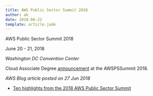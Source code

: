 ```yaml
---
title: AWS Public Sector Summit 2018
author: ak
date: 2018-06-22
template: article.jade
---
```


AWS Public Sector Summit 2018

June 20 - 21, 2018


*Washington DC Convention Center*

Cloud Associate Degree [announcement](https://www.bizjournals.com/washington/news/2018/06/20/a-first-of-its-kind-college-degree-program-is.html) at the AWSPSSummit 2018.

_AWS Blog article posted on 27 Jun 2018_

- [Ten highlights from the 2018 AWS Public Sector Summit](https://aws.amazon.com/blogs/publicsector/ten-highlights-from-the-2018-aws-public-sector-summit-dc/)

